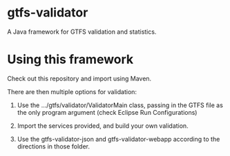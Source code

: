 gtfs-validator
==============

A Java framework for GTFS validation and statistics.

Using this framework
==============
Check out this repository and import using Maven.

There are then multiple options for validation:
1. Use the …/gtfs/validator/ValidatorMain class, passing in the GTFS file as the only program argument (check Eclipse Run Configurations)

2. Import the services provided, and build your own validation.

3. Use the gtfs-validator-json and gtfs-validator-webapp according to the directions in those folder. 

